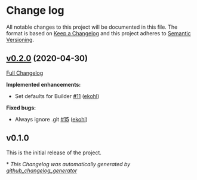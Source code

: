 # Change log

All notable changes to this project will be documented in this file. The format is based on [Keep a Changelog](http://keepachangelog.com/en/1.0.0/) and this project adheres to [Semantic Versioning](http://semver.org).


## [v0.2.0](https://github.com/puppetlabs/puppet-modulebuilder/tree/v0.2.0) (2020-04-30)

[Full Changelog](https://github.com/puppetlabs/puppet-modulebuilder/compare/v0.1.0...v0.2.0)

**Implemented enhancements:**

- Set defaults for Builder [\#11](https://github.com/puppetlabs/puppet-modulebuilder/pull/11) ([ekohl](https://github.com/ekohl))

**Fixed bugs:**

- Always ignore .git [\#15](https://github.com/puppetlabs/puppet-modulebuilder/pull/15) ([ekohl](https://github.com/ekohl))

## v0.1.0

This is the initial release of the project.


\* *This Changelog was automatically generated by [github_changelog_generator](https://github.com/github-changelog-generator/github-changelog-generator)*
